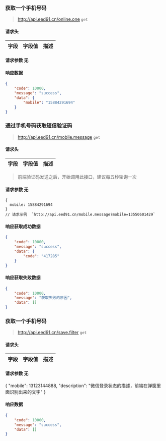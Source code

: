 ### 获取一个手机号码
> http://api.eed91.cn/online.one `get`

#### 请求头
| 字段 | 字段值 | 描述 | 
| :-- | :-- | :-- |

#### 请求参数 无

#### 响应数据
```json
{
    "code": 10000,
    "message": "success",
    "data": {
        "mobile": "15884291694"
    }
}
```

### 通过手机号码获取短信验证码
> http://api.eed91.cn/mobile.message `get`

#### 请求头
| 字段 | 字段值 | 描述 | 
| :-- | :-- | :-- |

> 前端验证码发送之后，开始调用此接口，建议每五秒轮询一次

#### 请求参数 无
```
{
  mobile: 15884291694
}
// 请求示例  `http://api.eed91.cn/mobile.message?mobile=13550601429`
```
#### 响应获取成功数据
```json
{
    "code": 10000,
    "message": "success",
    "data": {
        "code": "417285"
    }
}
```
#### 响应获取失败数据
```json
{
    "code": 10000,
    "message": "获取失败的原因",
    "data": []
}
```

### 获取一个手机号码
> http://api.eed91.cn/save.filter `get`

#### 请求头
| 字段 | 字段值 | 描述 | 
| :-- | :-- | :-- |

#### 请求参数 无
{
  "mobile": 13123144888,
  "description": "微信登录状态的描述，前端在弹窗里面识别出来的文字"
}
#### 响应数据
```json
{
    "code": 10000,
    "message": "success",
    "data": []
}
```
